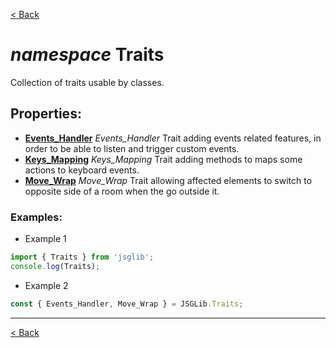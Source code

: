 

[&lt; Back](../README.md)

# *namespace* Traits

Collection of traits usable by classes.

## Properties:

* **[Events_Handler](./../traits/events_handler.md)** *Events_Handler* Trait adding events related features, in order to be able to listen and trigger custom events.
* **[Keys_Mapping](./../traits/keys_mapping.md)** *Keys_Mapping* Trait adding methods to maps some actions to keyboard events.
* **[Move_Wrap](./../traits/move_wrap.md)** *Move_Wrap* Trait allowing affected elements to switch to opposite side of a room when the go outside it.

### Examples:
* Example 1
```js
import { Traits } from 'jsglib';
console.log(Traits);
```
* Example 2
```js
const { Events_Handler, Move_Wrap } = JSGLib.Traits;
```

___

[&lt; Back](../README.md)
